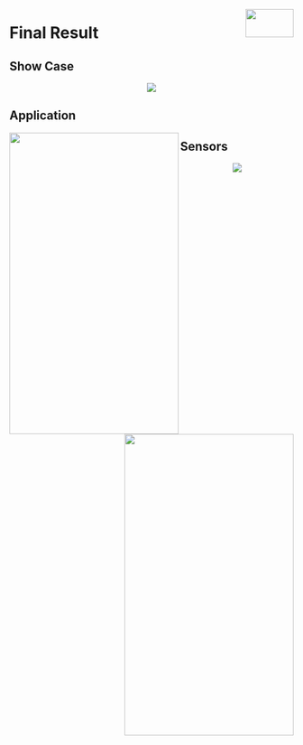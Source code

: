 <p align="right">
<img align="right" src="https://github.com/Air92/Project-CAD/blob/master/Documents/Air92%20Images/Logo.PNG" width="85" height="50"/>
 </p>

# Final Result

## Show Case

<p align="center">
<img align="middle" src="https://github.com/Air92/Project-CAD/blob/master/Documents/Air92%20Images/IMG-20180418-WA0003.jpg"/>
 </p>
 
 ## Application 
 
 <p align="center" height="100" width="100">
 </p>
 
 <p align="left">
<img align="left" src="https://github.com/Air92/Project-CAD/blob/master/Documents/Air92%20Images/IMG-20180418-WA0001.jpg" width="300" height="534"/>
 </p>

  <p align="right">
<img align="right" src="https://github.com/Air92/Project-CAD/blob/master/Documents/Air92%20Images/IMG-20180418-WA0002.jpg"  width="300" height="534"/>
 </p>

## Sensors

 <p align="center">
<img align="middle" src="https://github.com/Air92/Project-CAD/blob/master/Documents/Air92%20Images/20180418_152151.jpg"/>
 </p>

